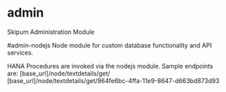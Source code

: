 # admin
Skipum Administration Module

#admin-nodejs
Node module for custom database functionality and API services. 

HANA Procedures are invoked via the nodejs module. Sample endpoints are:
[base_url]/node/textdetails/get/
[base_url]/node/textdetails/get/964fe6bc-4ffa-11e9-8647-d663bd873d93




